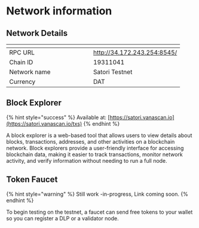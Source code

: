 # Network information

## Network Details

<table data-header-hidden><thead><tr><th width="209"></th><th></th></tr></thead><tbody><tr><td>RPC URL</td><td><a href="http://34.172.243.254:8545/">http://34.172.243.254:8545/</a></td></tr><tr><td>Chain ID</td><td>19311041</td></tr><tr><td>Network name</td><td>Satori Testnet</td></tr><tr><td>Currency</td><td>DAT</td></tr></tbody></table>

## Block Explorer

{% hint style="success" %}
Available at: [https://satori.vanascan.io](https://satori.vanascan.io/txs)
{% endhint %}

A block explorer is a web-based tool that allows users to view details about blocks, transactions, addresses, and other activities on a blockchain network. Block explorers provide a user-friendly interface for accessing blockchain data, making it easier to track transactions, monitor network activity, and verify information without needing to run a full node.

## Token Faucet

{% hint style="warning" %}
Still work -in-progress, Link coming soon.
{% endhint %}

To begin testing on the testnet, a faucet can send free tokens to your wallet so you can register a DLP or a validator node.&#x20;
